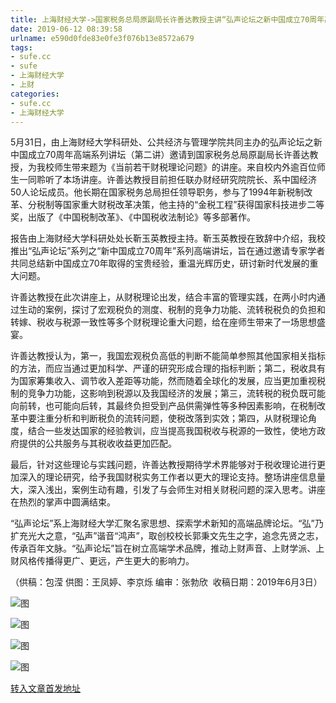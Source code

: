 ```yaml
---
title: 上海财经大学->国家税务总局原副局长许善达教授主讲“弘声论坛之新中国成立70周年高端系列讲坛（第二讲）” | sufe.cc
date: 2019-06-12 08:39:58
urlname: e590d0fde83e0fe3f076b13e8572a679
tags: 
- sufe.cc
- sufe
- 上海财经大学
- 上财
categories:
- sufe.cc
- 上海财经大学
---
```



5月31日，由上海财经大学科研处、公共经济与管理学院共同主办的弘声论坛之新中国成立70周年高端系列讲坛（第二讲）邀请到国家税务总局原副局长许善达教授，为我校师生带来题为《当前若干财税理论问题》的讲座。来自校内外逾百位师生一同聆听了本场讲座。许善达教授目前担任联办财经研究院院长、系中国经济50人论坛成员。他长期在国家税务总局担任领导职务，参与了1994年新税制改革、分税制等国家重大财税改革决策，他主持的“金税工程”获得国家科技进步二等奖，出版了《中国税制改革》、《中国税收法制论》等多部著作。

报告由上海财经大学科研处处长靳玉英教授主持。靳玉英教授在致辞中介绍，我校推出“弘声论坛”系列之“新中国成立70周年”系列高端讲坛，旨在通过邀请专家学者共同总结新中国成立70年取得的宝贵经验，重温光辉历史，研讨新时代发展的重大问题。

许善达教授在此次讲座上，从财税理论出发，结合丰富的管理实践，在两小时内通过生动的案例，探讨了宏观税负的测度、税制的竞争力功能、流转税税负的负担和转嫁、税收与税源一致性等多个财税理论重大问题，给在座师生带来了一场思想盛宴。

许善达教授认为，第一，我国宏观税负高低的判断不能简单参照其他国家相关指标的方法，而应当通过更加科学、严谨的研究形成合理的指标判断；第二，税收具有为国家筹集收入、调节收入差距等功能，然而随着全球化的发展，应当更加重视税制的竞争力功能，这影响到税源以及我国经济的发展；第三，流转税的税负既可能向前转，也可能向后转，其最终负担受到产品供需弹性等多种因素影响，在税制改革中要注重分析和判断税负的流转问题，使税改落到实效；第四，从财税理论角度，结合一些发达国家的经验教训，应当提高我国税收与税源的一致性，使地方政府提供的公共服务与其税收收益更加匹配。

最后，针对这些理论与实践问题，许善达教授期待学术界能够对于税收理论进行更加深入的理论研究，给予我国财税实务工作者以更大的理论支持。整场讲座信息量大，深入浅出，案例生动有趣，引发了与会师生对相关财税问题的深入思考。讲座在热烈的掌声中圆满结束。

“弘声论坛”系上海财经大学汇聚名家思想、探索学术新知的高端品牌论坛。“弘”乃扩充光大之意，“弘声”谐音“鸿声”，取创校校长郭秉文先生之字，追念先贤之志，传承百年文脉。“弘声论坛”旨在树立高端学术品牌，推动上财声音、上财学派、上财风格传播得更广、更远，产生更大的影响力。

（供稿：包滢 供图：王凤婷、李京烁 编审：张勃欣  收稿日期：2019年6月3日）



![图](http://news.sufe.edu.cn/_upload/article/images/1a/aa/c360e3674900b7a0ccb3a1eaa5e1/e22812fa-5619-47c0-b32d-280a985526e1.jpg)

![图](http://news.sufe.edu.cn/_upload/article/images/1a/aa/c360e3674900b7a0ccb3a1eaa5e1/4339784f-652e-4ac4-a0cd-e441856f144a.jpg)

![图](http://news.sufe.edu.cn/_upload/article/images/1a/aa/c360e3674900b7a0ccb3a1eaa5e1/aa1ed283-3d18-48bf-93bd-8e07d412263a.jpg)

![图](http://news.sufe.edu.cn/_upload/article/images/1a/aa/c360e3674900b7a0ccb3a1eaa5e1/1ce1517b-d7f1-44ba-bfae-d243db54fb03.jpg)

[转入文章首发地址](http://news.sufe.edu.cn/d9/14/c179a121108/page.htm)